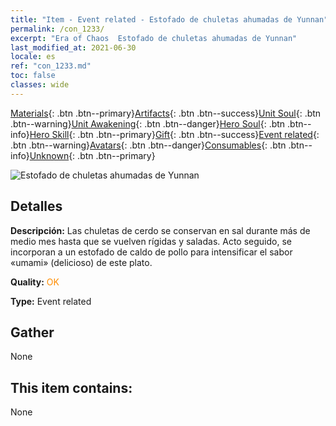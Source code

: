 ```yaml
---
title: "Item - Event related - Estofado de chuletas ahumadas de Yunnan"
permalink: /con_1233/
excerpt: "Era of Chaos  Estofado de chuletas ahumadas de Yunnan"
last_modified_at: 2021-06-30
locale: es
ref: "con_1233.md"
toc: false
classes: wide
---
```

 [Materials](/ItemsES/){: .btn .btn--primary}[Artifacts](/ItemsES/Artifacts/){: .btn .btn--success}[Unit Soul](/ItemsES/UnitSoul/){: .btn .btn--warning}[Unit Awakening](/ItemsES/UnitAwakening/){: .btn .btn--danger}[Hero Soul](/ItemsES/HeroSoul/){: .btn .btn--info}[Hero Skill](/ItemsES/HeroSkill/){: .btn .btn--primary}[Gift](/ItemsES/Gift/){: .btn .btn--success}[Event related](/ItemsES/Events/){: .btn .btn--warning}[Avatars](/ItemsES/Avatars/){: .btn .btn--danger}[Consumables](/ItemsES/Consumables/){: .btn .btn--info}[Unknown](/ItemsES/Unknown/){: .btn .btn--primary}

 ![Estofado de chuletas ahumadas de Yunnan](/images/t/i_81531221.png)

## Detalles
 **Descripción:** Las chuletas de cerdo se conservan en sal durante más de medio mes hasta que se vuelven rígidas y saladas. Acto seguido, se incorporan a un estofado de caldo de pollo para intensificar el sabor «umami» (delicioso) de este plato.

 **Quality:** <span style="color: #FF8C00">OK</span>

 **Type:** Event related

## Gather

  None

## This item contains:

  None

